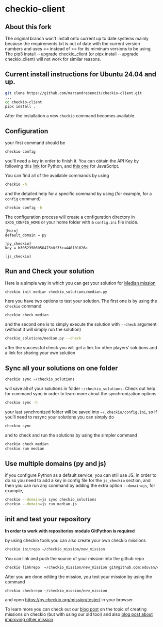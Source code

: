checkio-client
===================


## About this fork
The original branch won't install onto current up to date systems mainly because the requirements.txt is out of date with the current version numbers and uses == instead of ­>= for its miminum versions to be using.
The pip3 install --upgrade checkio_client (or pipx install --upgrade checkio_client) will not work for similar reasons.

## Current install instructions for Ubuntu 24.04 and up.

```bash
git clone https://github.com/marcandrebenoit/checkio-client.git
...
cd checkio-client
pipx install .
```

After the installation a new `checkio` command  becomes available.

## Configuration

your first command should be

```bash
checkio config
```

you'll need a key in order to finish it. You can obtain the API Key by following this <a href="https://py.checkio.org/profile/edit/">link</a> for Python, and <a href="https://js.checkio.org/profile/edit/">this one</a> for JavaScript.

You can find all of the available commands by using

```bash
checkio -h
```
and the detailed help for a specific command by using (for example, for a `config` command)

```bash
checkio config -h
```

The configuration process will create a configuration directory in `$XDG_CONFIG_HOME` or your home folder with a `config.ini` file inside.

```
[Main]
default_domain = py

[py_checkio]
key = b30523506050473b8f33ca440101026a

[js_checkio]

```

## Run and Check your solution

Here is a simple way in which you can get your solution for [Median mission](https://py.checkio.org/en/mission/median/) 

```bash
checkio init median checkio_solutions/median.py
```

here you have two options to test your solution. The first one is by using the `checkio` command

```bash
checkio check median
```

and the second one is to simply execute the solution with `--check` argument (without it will simply run the solution)

```bash
checkio_solutions/median.py --check
```

after the successful check you will get a link for other players’ solutions and a link for sharing your own solution

## Sync all your solutions on one folder

```bash
checkio sync ~/checkio_solutions
```

will save all of your solutions in folder `~/checkio_solutions`. Check out help for command sync in order to learn more about the synchronization options

```bash
checkio sync -h
```

your last synchronized folder will be saved into `~/.checkio/config.ini`, so if you’ll need to resync your solutions you can simply do

```bash
checkio sync
```

and to check and run the solutions by using the simpler command

```bash
checkio check median
checkio run median
```

## Use multiple domains (py and js)

if you configure Python as a default service, you can still use JS. In order to do so you need to add a key in config file for the `js_checkio` section, and then you can run any command by adding the extra option `--domain=js`, for example,

```bash
checkio --domain=js sync checkio_solutions
checkio --domain=js run median.js
```

## init and test your repository

**In order to work with repositories module GitPython is required**

by using checkio tools you can also create your own checkio missions

```bash
checkio initrepo ~/checkio_mission/new_mission
```

You can link and push the source of your mission into the github repo

```bash
checkio linkrepo  ~/checkio_mission/new_mission git@github.com:oduvan/checkio-mission-new-mission.git
```

After you are done editing the mission, you test your mission by using the command

```bash
checkio checkrepo ~/checkio_mission/new_mission
```

and open https://py.checkio.org/mission/tester/ in your browser.

To learn more you can check out our [blog post](https://py.checkio.org/blog/cio-task-tester/) on the topic of creating missions on checkio (but with using our old tool) and also [blog post about improving other mission](https://py.checkio.org/blog/how-to-improve-checkio-missions/)
